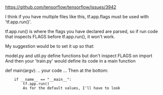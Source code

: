 https://github.com/tensorflow/tensorflow/issues/3942

I think if you have multiple files like this, tf.app.flags must be used with 'tf.app.run()'.

tf.app.run() is where the flags you have declared are parsed, so if run code that inspects FLAGS before tf.app.run(), it won't work.

My suggestion would be to set it up so that:

  model.py and util.py define functions but don't inspect FLAGS on import
  And then your 'train.py' would define its code in a main function

  def main(argv):
      .. your code ...
      Then at the bottom:

        if __name__ == "__main__":
            tf.app.run()
            As for the default values, I'll have to look

